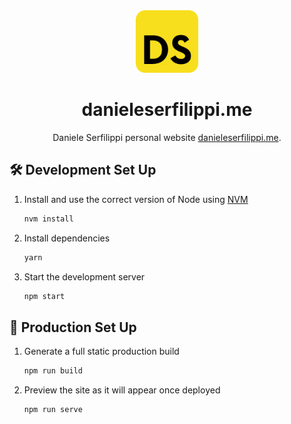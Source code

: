 <div align="center">
  <img alt="Logo" src="https://raw.githubusercontent.com/daniele-serfilippi/danieleserfilippi.me/main/src/images/logo.png" width="100" />
</div>
<h1 align="center">
  danieleserfilippi.me
</h1>
<p align="center">
  Daniele Serfilippi personal website <a href="https://danieleserfilippi.me" target="_blank">danieleserfilippi.me</a>.
</p>

## 🛠 Development Set Up

1. Install and use the correct version of Node using [NVM](https://github.com/nvm-sh/nvm)

   ```sh
   nvm install
   ```

2. Install dependencies

   ```sh
   yarn
   ```

3. Start the development server

   ```sh
   npm start
   ```

## 🚀 Production Set Up

1. Generate a full static production build

   ```sh
   npm run build
   ```

1. Preview the site as it will appear once deployed

   ```sh
   npm run serve
   ```
